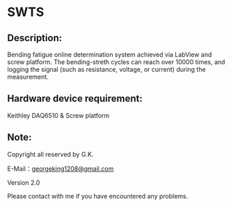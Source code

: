 # SWTS
## Description:
Bending fatigue online determination system achieved via LabView and screw platform. The bending-streth cycles can reach over 10000 times, and logging the signal (such as resistance, voltage, or current) during the measurement.

## Hardware device requirement:
Keithley DAQ6510 & Screw platform 

## Note:
Copyright all reserved by G.K.

E-Mail：georgeking1208@gmail.com

Version 2.0

Please contact with me if you have encountered any problems.
